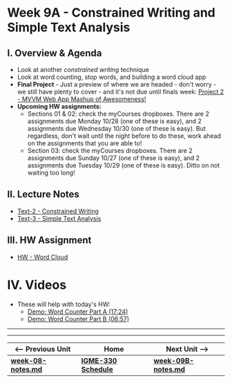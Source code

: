 # Week 9A - Constrained Writing and Simple Text Analysis

<a id="review"></a>

## I. Overview & Agenda

- Look at another *constrained writing* technique
- Look at word counting, stop words, and building a word cloud app
- **Final Project** - Just a preview of where we are headed - don't worry - we still have plenty to cover - and it's not due until finals week: [Project 2 - MVVM Web App Mashup of Awesomeness!](../projects/project-2.md)
- **Upcoming HW assignments:**
  - Sections 01 & 02: check the myCourses dropboxes. There are 2 assignments due Monday 10/28 (one of these is easy), and 2 assignments due Wednesday 10/30 (one of these is easy). But regardless, don't wait until the night before to do these, work ahead on the assignments that you are able to!
  - Section 03: check the myCourses dropboxes. There are 2 assignments due Sunday 10/27 (one of these is easy), and 2 assignments due Tuesday 10/29 (one of these is easy). Ditto on not waiting too long!

## II. Lecture Notes
- [Text-2 - Constrained Writing](https://github.com/tonethar/IGME-330-Master/blob/master/notes/text-2.md)
- [Text-3 - Simple Text Analysis](https://github.com/tonethar/IGME-330-Master/blob/master/notes/text-3.md)

## III. HW Assignment
- [HW - Word Cloud](https://github.com/tonethar/IGME-330-Master/blob/master/notes/HW-word-cloud.md)

# IV. Videos
- These will help with today's HW:
  - [Demo: Word Counter Part A (17:24)](https://video.rit.edu/Watch/text-3-word-counter-part-A)
  - [Demo: Word Counter Part B (06:57)](https://video.rit.edu/Watch/text-3-word-counter-part-B)

<hr><hr>

| <-- Previous Unit | Home | Next Unit -->
| --- | --- | --- 
| [**week-08-notes.md**](week-08-notes.md)     |  [**IGME-330 Schedule**](../schedule.md) | [**week-09B-notes.md**](week-09B-notes.md)
